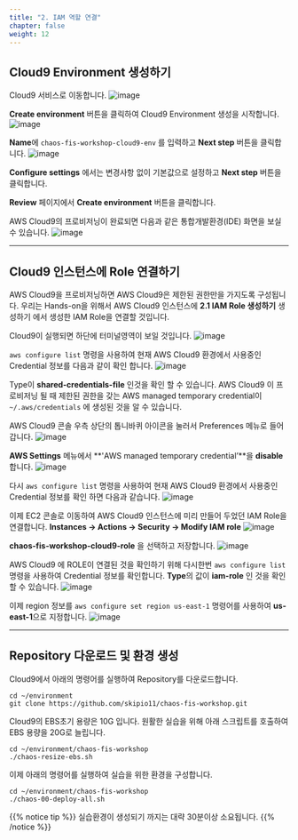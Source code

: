 ```yaml
---
title: "2. IAM 역할 연결"
chapter: false
weight: 12
---
```


## Cloud9 Environment 생성하기

Cloud9 서비스로 이동합니다.
![image](/images/10_prequisites/cloud9_01.png)

**Create environment** 버튼을 클릭하여 Cloud9 Environment 생성을 시작합니다.
![image](/images/10_prequisites/cloud9_02.png)

**Name**에 `chaos-fis-workshop-cloud9-env` 를 입력하고 **Next step** 버튼을 클릭합니다.
![image](/images/10_prequisites/cloud9_03.png)

**Configure settings** 에서는 변경사항 없이 기본값으로 설정하고 **Next step** 버튼을 클릭합니다.

**Review** 페이지에서 **Create environment** 버튼을 클릭합니다.

AWS Cloud9의 프로비저닝이 완료되면 다음과 같은 통합개발환경(IDE) 화면을 보실 수 있습니다.
![image](/images/10_prequisites/cloud9_04.png)

---

## Cloud9 인스턴스에 Role 연결하기

AWS Cloud9을 프로비저닝하면 AWS Cloud9은 제한된 권한만을 가지도록 구성됩니다. 우리는 Hands-on을 위해서 AWS Cloud9 인스턴스에 **2.1 IAM Role 생성하기** 생성하기 에서 생성한 IAM Role을 연결할 것입니다.

Cloud9이 실행되면 하단에 터미널영역이 보일 것입니다.
![image](/images/10_prequisites/cloud9_05.png)

`aws configure list` 명령을 사용하여 현재 AWS Cloud9 환경에서 사용중인 Credential 정보를 다음과 같이 확인 합니다.
![image](/images/10_prequisites/cloud9_06.png)

Type이 **shared-credentials-file** 인것을 확인 할 수 있습니다. AWS Cloud9 이 프로비저닝 될 때 제한된 권한을 갖는 AWS managed temporary credential이 `~/.aws/credentials` 에 생성된 것을 알 수 있습니다.

AWS Cloud9 콘솔 우측 상단의 톱니바퀴 아이콘을 눌러서 Preferences 메뉴로 들어 갑니다.
![image](/images/10_prequisites/cloud9_07.png)

**AWS Settings** 메뉴에서 **'AWS managed temporary credential’**을 **disable** 합니다.
![image](/images/10_prequisites/cloud9_08.png)

다시 `aws configure list` 명령을 사용하여 현재 AWS Cloud9 환경에서 사용중인 Credential 정보를 확인 하면 다음과 같습니다.
![image](/images/10_prequisites/cloud9_09.png)

이제 EC2 콘솔로 이동하여 AWS Cloud9 인스턴스에 미리 만들어 두었던 IAM Role을 연결합니다. **Instances -> Actions -> Security -> Modify IAM role**
![image](/images/10_prequisites/cloud9_10.png)

**chaos-fis-workshop-cloud9-role** 을 선택하고 저장합니다.
![image](/images/10_prequisites/cloud9_11.png)

AWS Cloud9 에 ROLE이 연결된 것을 확인하기 위해 다시한번 `aws configure list` 명령을 사용하여 Credential 정보를 확인합니다. **Type**의 값이 **iam-role** 인 것을 확인할 수 있습니다.
![image](/images/10_prequisites/cloud9_12.png)

이제 region 정보를 `aws configure set region us-east-1` 명령어를 사용하여 **us-east-1**으로 지정합니다.
![image](/images/10_prequisites/cloud9_13.png)

---

## Repository 다운로드 및 환경 생성

Cloud9에서 아래의 명령어를 실행하여 Repository를 다운로드합니다.

```
cd ~/environment
git clone https://github.com/skipio11/chaos-fis-workshop.git
```

Cloud9의 EBS초기 용량은 10G 입니다. 원활한 실습을 위해 아래 스크립트를 호출하여 EBS 용량을 20G로 늘립니다.

```
cd ~/environment/chaos-fis-workshop
./chaos-resize-ebs.sh
```

이제 아래의 명령어를 실행하여 실습을 위한 환경을 구성합니다.

```
cd ~/environment/chaos-fis-workshop
./chaos-00-deploy-all.sh
```

{{% notice tip %}}
실습환경이 생성되기 까지는 대략 30분이상 소요됩니다.
{{% /notice %}}
